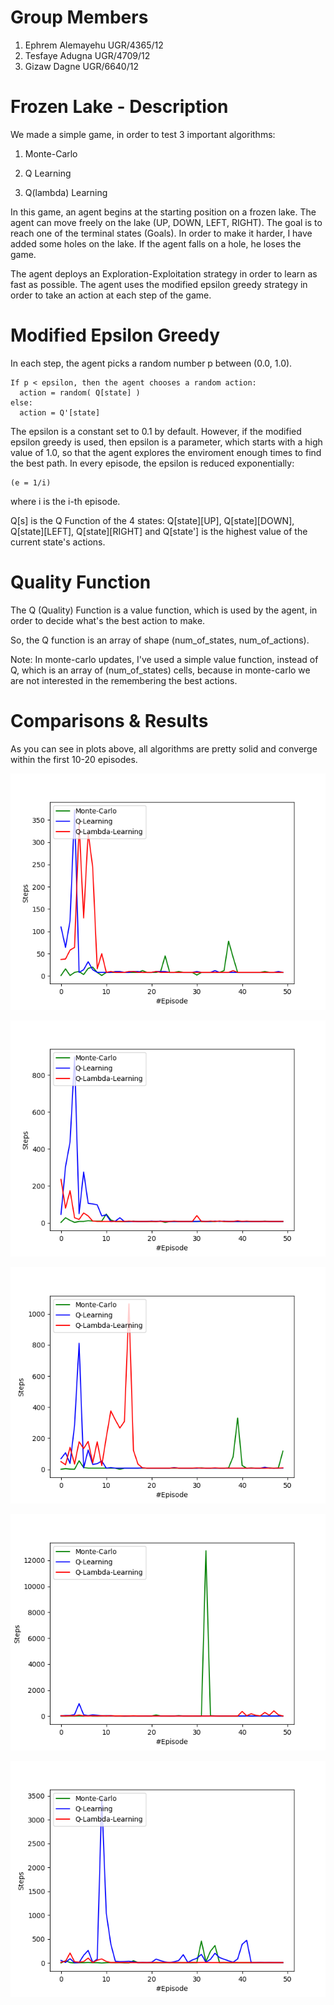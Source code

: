 # Group Members

1. Ephrem Alemayehu          UGR/4365/12
2. Tesfaye Adugna            UGR/4709/12
3. Gizaw Dagne               UGR/6640/12


# Frozen Lake - Description

We made a simple game, in order to test 3 important algorithms: 

1. Monte-Carlo

1. Q Learning

1. Q(lambda) Learning

In this game, an agent begins at the starting position on a frozen lake. The agent can move freely on the lake (UP, DOWN, LEFT, RIGHT). The goal is to reach one of the terminal states (Goals). 
In order to make it harder, I have added some holes on the lake. If the agent falls on a hole, he loses the game.

The agent deploys an Exploration-Exploitation strategy in order to learn as fast as possible. The agent uses the modified epsilon greedy strategy in order to take an action at each step of the game.

# Modified Epsilon Greedy

In each step, the agent picks a random number p between (0.0, 1.0).

    If p < epsilon, then the agent chooses a random action:
      action = random( Q[state] )
    else:
      action = Q'[state]
      
The epsilon is a constant set to 0.1 by default. However, if the modified epsilon greedy is used, then epsilon is a parameter, which starts with a high value of 1.0, so that the agent explores the enviroment enough times to find the best path. In every episode, the epsilon is reduced exponentially:

    (e = 1/i)
    
where i is the i-th episode.
      
Q[s] is the Q Function of the 4 states: Q[state][UP], Q[state][DOWN], Q[state][LEFT], Q[state][RIGHT]
and Q[state'] is the highest value of the current state's actions.
 
# Quality Function
 
The Q (Quality) Function is a value function, which is used by the agent, in order to decide what's the best action to make. 
 
So, the Q function is an array of shape (num_of_states, num_of_actions). 
 
Note: In monte-carlo updates, I've used a simple value function, instead of Q, which is an array of (num_of_states) cells, because in monte-carlo we are not interested in the remembering the best actions.
 
# Comparisons & Results

As you can see in plots above, all algorithms are pretty solid and converge within the first 10-20 episodes.



![Run1](https://github.com/Ephrem758/Frozen-Lake/blob/main/vis_1.png)

![Run2](https://github.com/Ephrem758/Frozen-Lake/blob/main/vis_2.png)

![Run3](https://github.com/Ephrem758/Frozen-Lake/blob/main/vis_3.png)

![Run4](https://github.com/Ephrem758/Frozen-Lake/blob/main/vis_4.png)

![Run5](https://github.com/Ephrem758/Frozen-Lake/blob/main/vis_5.png)
 

